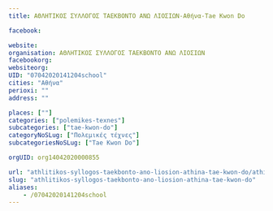 ```yaml
---
title: ΑΘΛΗΤΙΚΟΣ ΣΥΛΛΟΓΟΣ ΤΑΕΚΒΟΝΤΟ ΑΝΩ ΛΙΟΣΙΩΝ-Αθήνα-Tae Kwon Do

facebook:

website:
organisation: ΑΘΛΗΤΙΚΟΣ ΣΥΛΛΟΓΟΣ ΤΑΕΚΒΟΝΤΟ ΑΝΩ ΛΙΟΣΙΩΝ
facebookorg:
websiteorg:
UID: "07042020141204school"
cities: "Αθήνα"
perioxi: ""
address: ""

places: [""]
categories: ["polemikes-texnes"]
subcategories: ["tae-kwon-do"]
categoryNoSLug: ["Πολεμικές τέχνες"]
subcategoriesNoSLug: ["Tae Kwon Do"]

orgUID: org14042020000855

url: "athlitikos-syllogos-taekbonto-ano-liosion-athina-tae-kwon-do/athina//"
slug: "athlitikos-syllogos-taekbonto-ano-liosion-athina-tae-kwon-do"
aliases:
    - /07042020141204school
---
```





